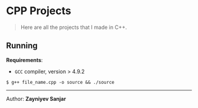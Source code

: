 # CPP Projects

> Here are all the projects that I made in C++.


## Running

**Requirements**:

* `GCC` compiler, version > 4.9.2


```shell
$ g++ file_name.cpp -o source && ./source
```

<hr>

Author: **Zayniyev Sanjar**
